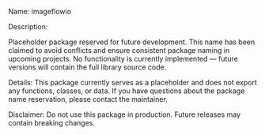 Name: imageflowio

Description:

Placeholder package reserved for future development.
This name has been claimed to avoid conflicts and ensure consistent package naming in upcoming projects.
No functionality is currently implemented — future versions will contain the full library source code.

Details:
This package currently serves as a placeholder and does not export any functions, classes, or data.
If you have questions about the package name reservation, please contact the maintainer.

Disclaimer:
Do not use this package in production. Future releases may contain breaking changes.
